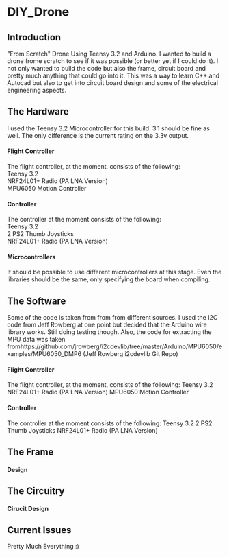 # DIY_Drone
<h2>Introduction</h2>
"From Scratch" Drone Using Teensy 3.2 and Arduino.
I wanted to build a drone frome scratch to see if it was possible (or better yet if I could do it). I not only 
wanted to build the code but also the frame, circuit board and pretty much anything that could go into it. 
This was a way to learn C++ and Autocad but also to get into circuit board design and some of the electrical engineering aspects.
<h2>The Hardware</h2>
I used the Teensy 3.2 Microcontroller for this build. 3.1 should be fine as well. The only difference is the current rating on the 3.3v output.

<h4>Flight Controller</h4>
The flight controller, at the moment, consists of the following:<br>
Teensy 3.2<br>
NRF24L01+ Radio (PA LNA Version)<br>
MPU6050 Motion Controller<br>
<h4>Controller</h4>
The controller at the moment consists of the following:<br>
Teensy 3.2<br>
2 PS2 Thumb Joysticks<br>
NRF24L01+ Radio (PA LNA Version)<br>
<h4>Microcontrollers</h4>
It should be possible to use different microcontrollers at this stage. Even the libraries should be the same, only specifying the board when compiling. 
<h2>The Software</h2>
Some of the code is taken from  from from different sources. I used the I2C code from Jeff Rowberg at one point but decided that the Arduino wire library works. Still doing testing though.
Also, the code for extracting the MPU data was taken fromhttps://github.com/jrowberg/i2cdevlib/tree/master/Arduino/MPU6050/examples/MPU6050_DMP6 (Jeff Rowberg i2cdevlib Git Repo)
<h4>Flight Controller</h4>
The flight controller, at the moment, consists of the following:
Teensy 3.2
NRF24L01+ Radio (PA LNA Version)
MPU6050 Motion Controller

<h4>Controller</h4>
The controller at the moment consists of the following:
Teensy 3.2
2 PS2 Thumb Joysticks
NRF24L01+ Radio (PA LNA Version)
<h2>The Frame</h2>
<h4>Design</h4>
<h2>The Circuitry</h2>
<h4>Cirucit Design</h4>
<h2>Current Issues</h2>
Pretty Much Everything :)

